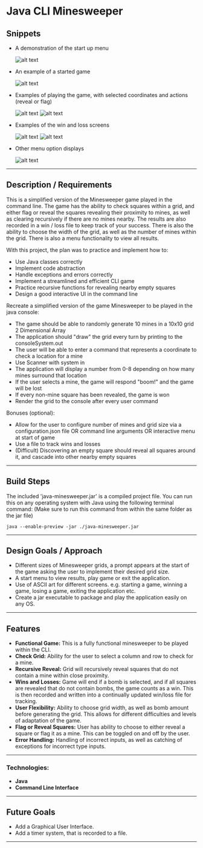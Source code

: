 # Java CLI Minesweeper

## Snippets

- A demonstration of the start up menu

  ![alt text](<screenshots/Screenshot 2024-05-15 125436.png>)

- An example of a started game

  ![alt text](<screenshots/Screenshot 2024-05-15 125509.png>)

- Examples of playing the game, with selected coordinates and actions (reveal or flag)

  ![alt text](<screenshots/Screenshot 2024-05-15 130655.png>) ![alt text](<screenshots/Screenshot 2024-05-15 130007.png>)

- Examples of the win and loss screens

  ![alt text](<screenshots/Screenshot 2024-05-15 130435.png>) ![alt text](<screenshots/Screenshot 2024-05-15 130451.png>)

- Other menu option displays

  ![alt text](<screenshots/Screenshot 2024-05-15 125737.png>)

---

## Description / Requirements

This is a simplified version of the Minesweeper game played in the command line. The game has the ability to check squares within a grid, and either flag or reveal the squares revealing their proximity to mines, as well as clearing recursively if there are no mines nearby. The results are also recorded in a win / loss file to keep track of your success. There is also the ability to choose the width of the grid, as well as the number of mines within the grid. There is also a menu functionality to view all results.

With this project, the plan was to practice and implement how to:

- Use Java classes correctly
- Implement code abstraction
- Handle exceptions and errors correctly
- Implement a streamlined and efficient CLI game
- Practice recursive functions for revealing nearby empty squares
- Design a good interactive UI in the command line

Recreate a simplified version of the game Minesweeper to be played in the java console:

- The game should be able to randomly generate 10 mines in a 10x10 grid 2 Dimensional Array
- The application should "draw" the grid every turn by printing to the consoleSystem.out
- The user will be able to enter a command that represents a coordinate to check a location for a mine
- Use Scanner with system in
- The application will display a number from 0-8 depending on how many mines surround that location
- If the user selects a mine, the game will respond "boom!" and the game will be lost
- If every non-mine square has been revealed, the game is won
- Render the grid to the console after every user command

Bonuses (optional):

- Allow for the user to configure number of mines and grid size via a configuration.json file OR command line arguments OR interactive menu at start of game
- Use a file to track wins and losses
- (Difficult) Discovering an empty square should reveal all squares around it, and cascade into other nearby empty squares

---

## Build Steps

The included 'java-minesweeper.jar' is a compiled project file. You can run this on any operating system with Java using the following terminal command: (Make sure to run this command from within the same folder as the jar file)

```
java --enable-preview -jar ./java-minesweeper.jar
```

---

## Design Goals / Approach

- Different sizes of Minesweeper grids, a prompt appears at the start of the game asking the user to implement their desired grid size.
- A start menu to view results, play game or exit the application.
- Use of ASCII art for different screens. e.g. starting a game, winning a game, losing a game, exiting the application etc.
- Create a jar executable to package and play the application easily on any OS.

---

## Features

- **Functional Game:** This is a fully functional minesweeper to be played within the CLI.
- **Check Grid:** Ability for the user to select a column and row to check for a mine.
- **Recursive Reveal:** Grid will recursively reveal squares that do not contain a mine within close proximity.
- **Wins and Losses:** Game will end if a bomb is selected, and if all squares are revealed that do not contain bombs, the game counts as a win. This is then recorded and written into a continually updated win/loss file for tracking.
- **User Flexibility:** Ability to choose grid width, as well as bomb amount before generating the grid. This allows for different difficulties and levels of adaptation of the game.
- **Flag or Reveal Squares:** User has ability to choose to either reveal a square or flag it as a mine. This can be toggled on and off by the user.
- **Error Handling:** Handling of incorrect inputs, as well as catching of exceptions for incorrect type inputs.

---

### Technologies:

- **Java**
- **Command Line Interface**

---

## Future Goals

- Add a Graphical User Interface.
- Add a timer system, that is recorded to a file.

---
